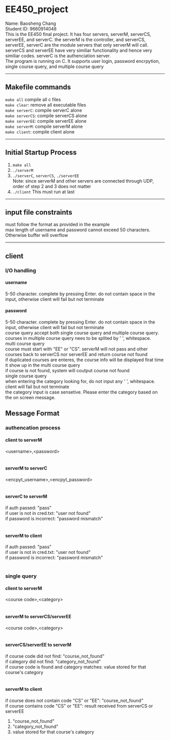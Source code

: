 # EE450_project

Name: Baosheng Chang<br />
Student ID: 9660914048<br />
This is the EE450 final project. It has four servers, serverM, serverCS, serverEE, and serverC. the serverM is the controller, and serverCS, serverEE, serverC are the module servers that only serverM will call. serverCS and serverEE have very similiar functionality and hence very similiar codes. serverC is the authenciation server.<br />
The program is running on C. It supports user login, password encrpytion, single course query, and multiple course query<br />

---

## Makefile commands

`make all` compile all c files <br />
`make clear`: remove all executable files <br />
`make serverC`: compile serverC alone <br />
`make serverCS`: compile serverCS alone <br />
`make serverEE`: compile serverEE alone <br />
`make serverM`: compile serverM alone <br />
`make client`: compile client alone <br />

---

## Initial Startup Process

1. `make all`
2. `./serverM`
3. `./serverC`, `serverCS`, `./serverEE`<br />
   Note: since serverM and other servers are connected through UDP, order of step 2 and 3 does not matter
4. `./client`
   This must run at last

---

## input file constraints

must follow the format as provided in the example <br />
max length of username and password cannot exceed 50 characters. Otherwise buffer will overflow <br />

---

## client

### I/O handling

#### username

5-50 character. complete by pressing Enter. do not contain space in the input, otherwise client will fail but not terminate <br />

#### password

5-50 character. complete by pressing Enter. do not contain space in the input, otherwise client will fail but not terminate <br />
course query
accept both single course query and multiple course query. courses in multiple course query nees to be splited by ' ', whitespace. <br />
multi course query <br />
course must start with "EE" or "CS". serverM will not pass and other courses back to serverCS nor serverEE and return course not found <br />
if duplicated courses are enteres, the course info will be displayed firat time it show up in the multi course query <br />
if course is not found, system will coutput course not found <br />
single course query <br />
when entering the category looking for, do not input any ' ', whitespace. client will fail but not terminate <br />
the category input is case sensetive. Please enter the category based on the on screen message. <br />

## Message Format
### authencation process
#### client to serverM
\<username>,\<password> <br /><br />
#### serverM to serverC
\<encpyt_username>,\<encpyt_password> <br /><br />
#### serverC to serverM
if auth passed: "pass" <br />
if user is not in cred.txt: "user not found" <br />
if password is incorrect: "password mismatch" <br /><br />
#### serverM to client
if auth passed: "pass" <br />
if user is not in cred.txt: "user not found" <br />
if password is incorrect: "password mismatch" <br /><br />

### single query
#### client to serverM
\<course code>,\<category> <br /><br />
#### serverM to serverCS/serverEE
\<course code>,\<category> <br /><br />
#### serverCS/serverEE to serverM
if course code did not find: "course_not_found"<br />
if category did not find: "category_not_found"<br />
if course code is found and category matches: value stored for that course's category<br /><br />

#### serverM to client
if course does not contain code "CS" or "EE": "course_not_found"<br />
if course contains code "CS" or "EE": result received from serverCS or serverEE<br />
1. "course_not_found"
2. "category_not_found"
3. value stored for that course's category
